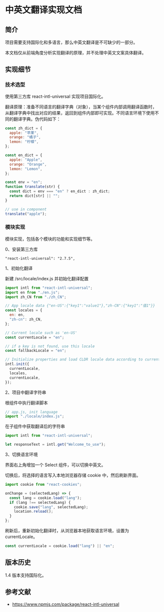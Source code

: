 # 中英文翻译实现文档

## 简介

项目需要支持国际化和多语言，那么中英文翻译是不可缺少的一部分。

本文档仅从前端角度分析实现翻译的原理，并不处理中英文文案具体翻译。

## 实现细节

### 技术选型

使用第三方库 react-intl-universal 实现项目国际化。

翻译原理：准备不同语言的翻译字典（对象），当某个组件内部调用翻译函数时，从翻译字典中找出对应的结果，返回到组件内部即可实现。不同语言环境下使用不同的翻译字典。伪代码如下：

```js
const zh_dict = {
  apple: "苹果",
  orange: "橘子",
  lemon: "柠檬",
};

const en_dict = {
  apple: "Apple",
  orange: "Orange",
  lemon: "Lemon",
};

const env = "en";
function translate(str) {
  const dict = env === "en" ? en_dict : zh_dict;
  return dict[str] || "";
}

// use in component
translate("apple");
```

### 模块实现

模块实现，包括各个模块的功能和实现细节等。

0、安装第三方库

```
"react-intl-universal": "2.7.5",
```

1、初始化翻译

新建 /src/locale/index.js 并初始化翻译配置

```js
import intl from "react-intl-universal";
import en from "./en.js";
import zh_CN from "./zh_CN";

// App locale data {"en-US":{"key1":"value1"},"zh-CN":{"key1":"值1"}}
const locales = {
  en: en,
  "zh-cn": zh_CN,
};

// Current locale such as 'en-US'
const currentLocale = "en";

// if a key is not found, use this locale
const fallbackLocale = "en";

// Initialize properties and load CLDR locale data according to currentLocale
intl.init({
  currentLocale,
  locales,
  currentLocale,
});
```

2、项目中翻译字符串

根组件中执行翻译脚本

```js
// app.js, init language
import "./locale/index.js";
```

在子组件中获取翻译后的字符串

```js
import intl from "react-intl-universal";

let responseText = intl.get("Welcome_to_use");
```

3、切换语言环境

界面右上角增加一个 Select 组件，可以切换中英文。

切换后，将选择的语言写入本地浏览器存储 cookie 中，然后刷新界面。

```js
import cookie from "react-cookies";

onChange = (selectedLang) => {
  const lang = cookie.load("lang");
  if (lang !== selectedLang) {
    cookie.save("lang", selectedLang);
    location.reload();
  }
};
```

刷新后，重新初始化翻译时，从浏览器本地获取语言环境，设置为 currentLocale。

```js
const currentLocale = cookie.load("lang") || "en";
```

## 版本历史

1.4 版本支持国际化。

## 参考文献

- https://www.npmjs.com/package/react-intl-universal
